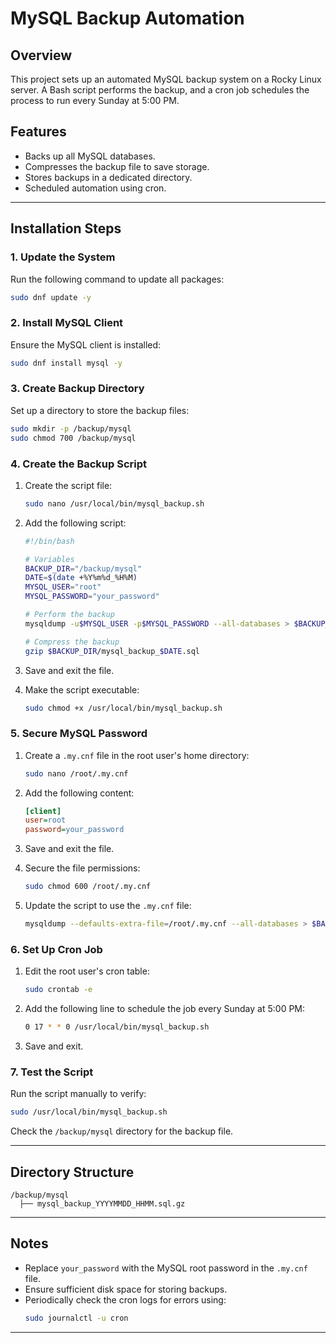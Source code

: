 # MySQL Backup Automation 

## Overview

This project sets up an automated MySQL backup system on a Rocky Linux server. A Bash script performs the backup, and a cron job schedules the process to run every Sunday at 5:00 PM.

## Features

- Backs up all MySQL databases.
- Compresses the backup file to save storage.
- Stores backups in a dedicated directory.
- Scheduled automation using cron.

---

## Installation Steps

### 1. Update the System

Run the following command to update all packages:

```bash
sudo dnf update -y
```

### 2. Install MySQL Client

Ensure the MySQL client is installed:

```bash
sudo dnf install mysql -y
```

### 3. Create Backup Directory

Set up a directory to store the backup files:

```bash
sudo mkdir -p /backup/mysql
sudo chmod 700 /backup/mysql
```

### 4. Create the Backup Script

1. Create the script file:

   ```bash
   sudo nano /usr/local/bin/mysql_backup.sh
   ```

2. Add the following script:

   ```bash
   #!/bin/bash

   # Variables
   BACKUP_DIR="/backup/mysql"
   DATE=$(date +%Y%m%d_%H%M)
   MYSQL_USER="root"
   MYSQL_PASSWORD="your_password"

   # Perform the backup
   mysqldump -u$MYSQL_USER -p$MYSQL_PASSWORD --all-databases > $BACKUP_DIR/mysql_backup_$DATE.sql

   # Compress the backup
   gzip $BACKUP_DIR/mysql_backup_$DATE.sql
   ```

3. Save and exit the file.

4. Make the script executable:

   ```bash
   sudo chmod +x /usr/local/bin/mysql_backup.sh
   ```

### 5. Secure MySQL Password

1. Create a `.my.cnf` file in the root user's home directory:

   ```bash
   sudo nano /root/.my.cnf
   ```

2. Add the following content:

   ```ini
   [client]
   user=root
   password=your_password
   ```

3. Save and exit the file.

4. Secure the file permissions:

   ```bash
   sudo chmod 600 /root/.my.cnf
   ```

5. Update the script to use the `.my.cnf` file:

   ```bash
   mysqldump --defaults-extra-file=/root/.my.cnf --all-databases > $BACKUP_DIR/mysql_backup_$DATE.sql
   ```

### 6. Set Up Cron Job

1. Edit the root user's cron table:

   ```bash
   sudo crontab -e
   ```

2. Add the following line to schedule the job every Sunday at 5:00 PM:

   ```bash
   0 17 * * 0 /usr/local/bin/mysql_backup.sh
   ```

3. Save and exit.

### 7. Test the Script

Run the script manually to verify:

```bash
sudo /usr/local/bin/mysql_backup.sh
```

Check the `/backup/mysql` directory for the backup file.

---

## Directory Structure

```
/backup/mysql
  ├── mysql_backup_YYYYMMDD_HHMM.sql.gz
```

---

## Notes

- Replace `your_password` with the MySQL root password in the `.my.cnf` file.
- Ensure sufficient disk space for storing backups.
- Periodically check the cron logs for errors using:
  ```bash
  sudo journalctl -u cron
  ```

---


